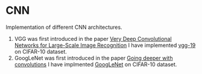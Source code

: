 # CNN
Implementation of different CNN architectures.

1. VGG was first introduced in the paper [Very Deep Convolutional Networks for Large-Scale Image Recognition](https://arxiv.org/abs/1409.1556) I have implemented [vgg-19](https://github.com/Wajahat-AliKhan/CNN/blob/main/vgg_19.py) on CIFAR-10 dataset.
2. GoogLeNet was first introduced in the paper [Going deeper with convolutions](https://arxiv.org/pdf/1409.4842.pdf) I have implmented [GoogLeNet](https://github.com/Wajahat-AliKhan/CNN/blob/main/GoogLeNet.py) on CIFAR-10 dataset.
